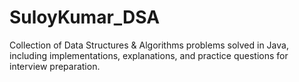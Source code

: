 # SuloyKumar_DSA
Collection of Data Structures &amp; Algorithms problems solved in Java, including implementations, explanations, and practice questions for interview preparation.
